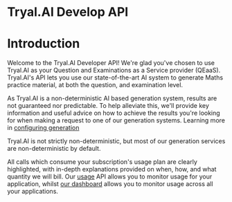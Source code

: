 # Tryal.AI Develop API
# Introduction

Welcome to the Tryal.AI Developer API! We're glad you've chosen to use Tryal.AI as
your Question and Examinations as a Service provider (QEaaS). Tryal.AI's API lets
you use our state-of-the-art AI system to generate Maths practice material, at both
the question, and examination level.

As Tryal.AI is a non-deterministic AI based generation system, results are not guaranteed
nor predictable. To help alleviate this, we'll provide key information and useful advice
on how to achieve the results you're looking for when making a request to one of our generation
systems. Learning more in [configuring generation](#configuring-generation)

<aside class="notice">
  Tryal.AI is not strictly non-deterministic, but most of our generation services are non-deterministic 
  by default.
</aside>

All calls which consume your subscription's usage plan are clearly highlighted, with in-depth explanations
provided on when, how, and what quantity we will bill. Our [usage](#get-usage) API allows you to monitor usage for your application, whilst [our dashboard](https://app.tryal.ai) allows you to monitor usage across all your applications.